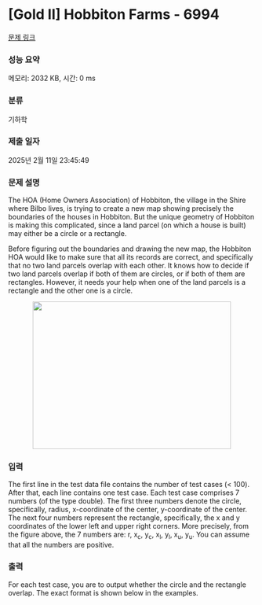 # [Gold II] Hobbiton Farms - 6994 

[문제 링크](https://www.acmicpc.net/problem/6994) 

### 성능 요약

메모리: 2032 KB, 시간: 0 ms

### 분류

기하학

### 제출 일자

2025년 2월 11일 23:45:49

### 문제 설명

<p>The HOA (Home Owners Association) of Hobbiton, the village in the Shire where Bilbo lives, is trying to create a new map showing precisely the boundaries of the houses in Hobbiton. But the unique geometry of Hobbiton is making this complicated, since a land parcel (on which a house is built) may either be a circle or a rectangle.</p>

<p>Before figuring out the boundaries and drawing the new map, the Hobbiton HOA would like to make sure that all its records are correct, and specifically that no two land parcels overlap with each other. It knows how to decide if two land parcels overlap if both of them are circles, or if both of them are rectangles. However, it needs your help when one of the land parcels is a rectangle and the other one is a circle.</p>

<p style="text-align: center;"><img alt="" src="https://upload.acmicpc.net/e2a22ae1-115e-407a-9aa5-26b92833916d/-/preview/" style="width: 404px; height: 300px;"></p>

### 입력 

 <p>The first line in the test data file contains the number of test cases (< 100). After that, each line contains one test case. Each test case comprises 7 numbers (of the type double). The first three numbers denote the circle, specifically, radius, x-coordinate of the center, y-coordinate of the center. The next four numbers represent the rectangle, specifically, the x and y coordinates of the lower left and upper right corners. More precisely, from the figure above, the 7 numbers are: r, x<sub>c</sub>, y<sub>c</sub>, x<sub>l</sub>, y<sub>l</sub>, x<sub>u</sub>, y<sub>u</sub>. You can assume that all the numbers are positive.</p>

### 출력 

 <p>For each test case, you are to output whether the circle and the rectangle overlap. The exact format is shown below in the examples.</p>

